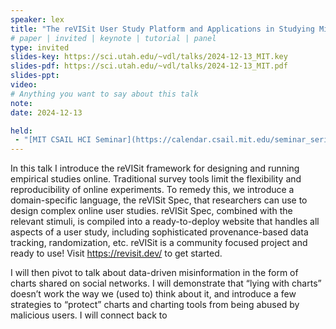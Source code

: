 ```yaml
---
speaker: lex
title: "The reVISit User Study Platform and Applications in Studying Misinformation"
# paper | invited | keynote | tutorial | panel
type: invited
slides-key: https://sci.utah.edu/~vdl/talks/2024-12-13_MIT.key
slides-pdf: https://sci.utah.edu/~vdl/talks/2024-12-13_MIT.pdf
slides-ppt: 
video:
# Anything you want to say about this talk
note:
date: 2024-12-13

held:
 - "[MIT CSAIL HCI Seminar](https://calendar.csail.mit.edu/seminar_series/12405), Cambridge, MA, USA 2024-12-13."
---
```


In this talk I introduce the reVISit framework for designing and running empirical studies online. Traditional survey tools limit the flexibility and reproducibility of online experiments. To remedy this, we introduce a domain-specific language, the reVISit Spec, that researchers can use to design complex online user studies. reVISit Spec, combined with the relevant stimuli, is compiled into a ready-to-deploy website that handles all aspects of a user study, including sophisticated provenance-based data tracking, randomization, etc. reVISit is a community focused project and ready to use! Visit https://revisit.dev/ to get started. 

I will then pivot to talk about data-driven misinformation in the form of charts shared on social networks. I will demonstrate that “lying with charts” doesn’t work the way we (used to) think about it, and introduce a few strategies to “protect” charts and charting tools from being abused by malicious users. I will connect back to
